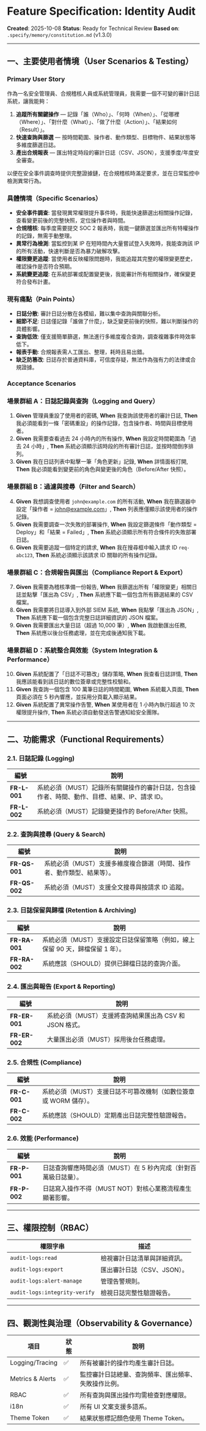 # Feature Specification: Identity Audit

**Created**: 2025-10-08
**Status**: Ready for Technical Review
**Based on**: `.specify/memory/constitution.md` (v1.3.0)

---

## 一、主要使用者情境（User Scenarios & Testing）

### Primary User Story

作為一名安全管理員、合規稽核人員或系統管理員，我需要一個不可變的審計日誌系統，讓我能夠：
1.  **追蹤所有關鍵操作** — 記錄「誰（Who）」、「何時（When）」、「從哪裡（Where）」、「對什麼（What）」、「做了什麼（Action）」、「結果如何（Result）」。
2.  **快速查詢與篩選** — 按時間範圍、操作者、動作類型、目標物件、結果狀態等多維度篩選日誌。
3.  **產出合規報表** — 匯出特定時段的審計日誌（CSV、JSON），支援季度/年度安全審查。

以便在安全事件調查時提供完整證據鏈，在合規稽核時滿足要求，並在日常監控中檢測異常行為。

### 具體情境（Specific Scenarios）
- **安全事件調查**: 當發現異常權限提升事件時，我能快速篩選出相關操作記錄，查看變更前後的完整快照，定位操作者與時間。
- **合規稽核**: 每季度需要提交 SOC 2 報表時，我能一鍵篩選並匯出所有特權操作的記錄，無需手動整理。
- **異常行為檢測**: 當監控到某 IP 在短時間內大量嘗試登入失敗時，我能查詢該 IP 的所有活動，快速判斷是否為暴力破解攻擊。
- **權限變更追蹤**: 當使用者反映權限問題時，我能追蹤其完整的權限變更歷史，確認操作是否符合預期。
- **系統變更追蹤**: 在系統部署或配置變更後，我能審計所有相關操作，確保變更符合發布計畫。

### 現有痛點（Pain Points）
- **日誌分散**: 審計日誌分散在各模組，難以集中查詢與關聯分析。
- **細節不足**: 日誌僅記錄「誰做了什麼」，缺乏變更前後的快照，難以判斷操作的具體影響。
- **查詢低效**: 僅支援簡單篩選，無法進行多維度複合查詢，調查複雜事件時效率低下。
- **報表手動**: 合規報表需人工匯出、整理，耗時且易出錯。
- **缺乏防篡改**: 日誌存於普通資料庫，可信度存疑，無法作為強有力的法律或合規證據。

### Acceptance Scenarios

### 場景群組 A：日誌記錄與查詢（Logging and Query）
1.  **Given** 管理員重設了使用者的密碼, **When** 我查詢該使用者的審計日誌, **Then** 我必須能看到一條「密碼重設」的操作記錄，包含操作者、時間與目標使用者。
2.  **Given** 我需要查看過去 24 小時內的所有操作, **When** 我設定時間範圍為「過去 24 小時」, **Then** 系統必須顯示該時段的所有審計日誌，並按時間倒序排列。
3.  **Given** 我在日誌列表中點擊一筆「角色更新」記錄, **When** 詳情面板打開, **Then** 我必須能看到變更前的角色與變更後的角色（Before/After 快照）。

### 場景群組 B：過濾與搜尋（Filter and Search）
4.  **Given** 我想調查使用者 `john@example.com` 的所有活動, **When** 我在篩選器中設定「操作者 = john@example.com」, **Then** 列表應僅顯示該使用者的操作記錄。
5.  **Given** 我需要調查一次失敗的部署操作, **When** 我設定篩選條件「動作類型 = Deploy」和「結果 = Failed」, **Then** 系統必須顯示所有符合條件的失敗部署日誌。
6.  **Given** 我需要追蹤一個特定的請求, **When** 我在搜尋框中輸入請求 ID `req-abc123`, **Then** 系統必須顯示該請求 ID 關聯的所有操作記錄。

### 場景群組 C：合規報告與匯出（Compliance Report & Export）
7.  **Given** 我需要為稽核準備一份報告, **When** 我篩選出所有「權限變更」相關日誌並點擊「匯出為 CSV」, **Then** 系統應下載一個包含所有篩選結果的 CSV 檔案。
8.  **Given** 我需要將日誌導入到外部 SIEM 系統, **When** 我點擊「匯出為 JSON」, **Then** 系統應下載一個包含完整日誌詳細資訊的 JSON 檔案。
9.  **Given** 我需要匯出大量日誌（超過 10,000 筆）, **When** 我啟動匯出任務, **Then** 系統應以後台任務處理，並在完成後通知我下載。

### 場景群組 D：系統整合與效能（System Integration & Performance）
10. **Given** 系統配置了「日誌不可篡改」儲存策略, **When** 我查看日誌詳情, **Then** 我應該能看到該日誌的數位簽章或完整性校驗和。
11. **Given** 我查詢一個包含 100 萬筆日誌的時間範圍, **When** 系統載入頁面, **Then** 頁面必須在 5 秒內響應，並採用分頁載入顯示結果。
12. **Given** 系統配置了異常操作告警, **When** 某使用者在 1 小時內執行超過 10 次權限提升操作, **Then** 系統必須自動發送告警通知給安全團隊。

---

## 二、功能需求（Functional Requirements）

### 2.1. 日誌記錄 (Logging)
| 編號 | 說明 |
|------|------|
| **FR-L-001** | 系統必須（MUST）記錄所有關鍵操作的審計日誌，包含操作者、時間、動作、目標、結果、IP、請求 ID。 |
| **FR-L-002** | 系統必須（MUST）記錄變更操作的 Before/After 快照。 |

### 2.2. 查詢與搜尋 (Query & Search)
| 編號 | 說明 |
|------|------|
| **FR-QS-001** | 系統必須（MUST）支援多維度複合篩選（時間、操作者、動作類型、結果等）。 |
| **FR-QS-002** | 系統必須（MUST）支援全文搜尋與按請求 ID 追蹤。 |

### 2.3. 日誌保留與歸檔 (Retention & Archiving)
| 編號 | 說明 |
|------|------|
| **FR-RA-001** | 系統必須（MUST）支援設定日誌保留策略（例如，線上保留 90 天，歸檔保留 1 年）。 |
| **FR-RA-002** | 系統應該（SHOULD）提供已歸檔日誌的查詢介面。 |

### 2.4. 匯出與報告 (Export & Reporting)
| 編號 | 說明 |
|------|------|
| **FR-ER-001** | 系統必須（MUST）支援將查詢結果匯出為 CSV 和 JSON 格式。 |
| **FR-ER-002** | 大量匯出必須（MUST）採用後台任務處理。 |

### 2.5. 合規性 (Compliance)
| 編號 | 說明 |
|------|------|
| **FR-C-001** | 系統必須（MUST）支援日誌不可篡改機制（如數位簽章或 WORM 儲存）。 |
| **FR-C-002** | 系統應該（SHOULD）定期產出日誌完整性驗證報告。 |

### 2.6. 效能 (Performance)
| 編號 | 說明 |
|------|------|
| **FR-P-001** | 日誌查詢響應時間必須（MUST）在 5 秒內完成（針對百萬級日誌量）。 |
| **FR-P-002** | 日誌寫入操作不得（MUST NOT）對核心業務流程產生顯著影響。 |

---

## 三、權限控制（RBAC）

| 權限字串 | 描述 |
|-----------|------|
| `audit-logs:read` | 檢視審計日誌清單與詳細資訊。 |
| `audit-logs:export` | 匯出審計日誌（CSV、JSON）。 |
| `audit-logs:alert-manage` | 管理告警規則。 |
| `audit-logs:integrity-verify` | 檢視日誌完整性驗證報告。 |

---

## 四、觀測性與治理（Observability & Governance）

| 項目 | 狀態 | 說明 |
|------|------|------|
| Logging/Tracing | ✅ | 所有被審計的操作均產生審計日誌。 |
| Metrics & Alerts | ✅ | 監控審計日誌總量、查詢頻率、匯出頻率、失敗操作比例。 |
| RBAC | ✅ | 所有查詢與匯出操作均需檢查對應權限。 |
| i18n | ✅ | 所有 UI 文案支援多語系。 |
| Theme Token | ✅ | 結果狀態標記顏色使用 Theme Token。 |